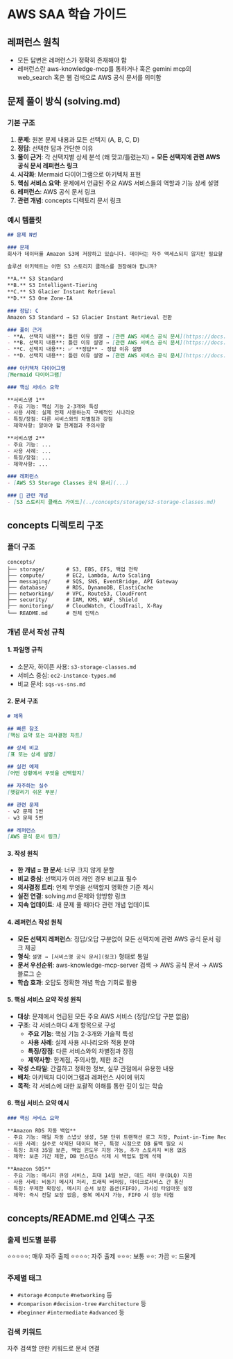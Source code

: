 # AWS SAA 학습 가이드

## 레퍼런스 원칙
- 모든 답변은 레퍼런스가 정확히 존재해야 함
- 레퍼런스란 aws-knowledge-mcp를 통하거나 혹은 gemini mcp의 web_search 혹은 웹 검색으로 AWS 공식 문서를 의미함

## 문제 풀이 방식 (solving.md)

### 기본 구조
1. **문제**: 원본 문제 내용과 모든 선택지 (A, B, C, D)
2. **정답**: 선택한 답과 간단한 이유
3. **풀이 근거**: 각 선택지별 상세 분석 (왜 맞고/틀렸는지) + **모든 선택지에 관련 AWS 공식 문서 레퍼런스 링크**
4. **시각화**: Mermaid 다이어그램으로 아키텍처 표현
5. **핵심 서비스 요약**: 문제에서 언급된 주요 AWS 서비스들의 역할과 기능 상세 설명
6. **레퍼런스**: AWS 공식 문서 링크
7. **관련 개념**: concepts 디렉토리 문서 링크

### 예시 템플릿
```markdown
## 문제 N번

### 문제
회사가 데이터를 Amazon S3에 저장하고 있습니다. 데이터는 자주 액세스되지 않지만 필요할 때 즉시 사용할 수 있어야 합니다. 회사는 스토리지 비용을 최소화하려고 합니다.

솔루션 아키텍트는 어떤 S3 스토리지 클래스를 권장해야 합니까?

**A.** S3 Standard
**B.** S3 Intelligent-Tiering
**C.** S3 Glacier Instant Retrieval
**D.** S3 One Zone-IA

### 정답: C
Amazon S3 Standard → S3 Glacier Instant Retrieval 전환

### 풀이 근거
- **A. 선택지 내용**: 틀린 이유 설명 → [관련 AWS 서비스 공식 문서](https://docs.aws.amazon.com/...)
- **B. 선택지 내용**: 틀린 이유 설명 → [관련 AWS 서비스 공식 문서](https://docs.aws.amazon.com/...)
- **C. 선택지 내용**: ✅ **정답** - 정답 이유 설명
- **D. 선택지 내용**: 틀린 이유 설명 → [관련 AWS 서비스 공식 문서](https://docs.aws.amazon.com/...)

### 아키텍처 다이어그램
[Mermaid 다이어그램]

### 핵심 서비스 요약

**서비스명 1**
- 주요 기능: 핵심 기능 2-3개와 특성
- 사용 사례: 실제 언제 사용하는지 구체적인 시나리오
- 특징/장점: 다른 서비스와의 차별점과 강점
- 제약사항: 알아야 할 한계점과 주의사항

**서비스명 2**
- 주요 기능: ...
- 사용 사례: ...
- 특징/장점: ...
- 제약사항: ...

### 레퍼런스
- [AWS S3 Storage Classes 공식 문서](...)

### 📌 관련 개념
- [S3 스토리지 클래스 가이드](../concepts/storage/s3-storage-classes.md)
```

## concepts 디렉토리 구조

### 폴더 구조
```
concepts/
├── storage/       # S3, EBS, EFS, 백업 전략
├── compute/       # EC2, Lambda, Auto Scaling
├── messaging/     # SQS, SNS, EventBridge, API Gateway
├── database/      # RDS, DynamoDB, ElastiCache
├── networking/    # VPC, Route53, CloudFront
├── security/      # IAM, KMS, WAF, Shield
├── monitoring/    # CloudWatch, CloudTrail, X-Ray
└── README.md      # 전체 인덱스
```

### 개념 문서 작성 규칙

#### 1. 파일명 규칙
- 소문자, 하이픈 사용: `s3-storage-classes.md`
- 서비스 중심: `ec2-instance-types.md`
- 비교 문서: `sqs-vs-sns.md`

#### 2. 문서 구조
```markdown
# 제목

## 빠른 참조
[핵심 요약 또는 의사결정 차트]

## 상세 비교
[표 또는 상세 설명]

## 실전 예제
[어떤 상황에서 무엇을 선택할지]

## 자주하는 실수
[헷갈리기 쉬운 부분]

## 관련 문제
- w2 문제 1번
- w3 문제 5번

## 레퍼런스
[AWS 공식 문서 링크]
```

#### 3. 작성 원칙
- **한 개념 = 한 문서**: 너무 크지 않게 분할
- **비교 중심**: 선택지가 여러 개인 경우 비교표 필수
- **의사결정 트리**: 언제 무엇을 선택할지 명확한 기준 제시
- **실전 연결**: solving.md 문제와 양방향 링크
- **지속 업데이트**: 새 문제 풀 때마다 관련 개념 업데이트

#### 4. 레퍼런스 작성 원칙
- **모든 선택지 레퍼런스**: 정답/오답 구분없이 모든 선택지에 관련 AWS 공식 문서 링크 제공
- **형식**: `설명 → [서비스명 공식 문서](링크)` 형태로 통일
- **문서 우선순위**: aws-knowledge-mcp-server 검색 → AWS 공식 문서 → AWS 블로그 순
- **학습 효과**: 오답도 정확한 개념 학습 기회로 활용

#### 5. 핵심 서비스 요약 작성 원칙
- **대상**: 문제에서 언급된 모든 주요 AWS 서비스 (정답/오답 구분 없음)
- **구조**: 각 서비스마다 4개 항목으로 구성
  - **주요 기능**: 핵심 기능 2-3개와 기술적 특성
  - **사용 사례**: 실제 사용 시나리오와 적용 분야
  - **특징/장점**: 다른 서비스와의 차별점과 장점
  - **제약사항**: 한계점, 주의사항, 제한 조건
- **작성 스타일**: 간결하고 정확한 정보, 실무 관점에서 유용한 내용
- **배치**: 아키텍처 다이어그램과 레퍼런스 사이에 위치
- **목적**: 각 서비스에 대한 포괄적 이해를 통한 깊이 있는 학습

#### 6. 핵심 서비스 요약 예시
```markdown
### 핵심 서비스 요약

**Amazon RDS 자동 백업**
- 주요 기능: 매일 자동 스냅샷 생성, 5분 단위 트랜잭션 로그 저장, Point-in-Time Recovery 지원
- 사용 사례: 실수로 삭제된 데이터 복구, 특정 시점으로 DB 롤백 필요 시
- 특징: 최대 35일 보존, 백업 윈도우 지정 가능, 추가 스토리지 비용 없음
- 제약: 보존 기간 제한, DB 인스턴스 삭제 시 백업도 함께 삭제

**Amazon SQS**
- 주요 기능: 메시지 큐잉 서비스, 최대 14일 보관, 데드 레터 큐(DLQ) 지원
- 사용 사례: 비동기 메시지 처리, 트래픽 버퍼링, 마이크로서비스 간 통신
- 특징: 무제한 확장성, 메시지 순서 보장 옵션(FIFO), 가시성 타임아웃 설정
- 제약: 즉시 전달 보장 없음, 중복 메시지 가능, FIFO 시 성능 타협
```

## concepts/README.md 인덱스 구조

### 출제 빈도별 분류
⭐⭐⭐⭐⭐: 매우 자주 출제
⭐⭐⭐⭐: 자주 출제
⭐⭐⭐: 보통
⭐⭐: 가끔
⭐: 드물게

### 주제별 태그
- `#storage` `#compute` `#networking` 등
- `#comparison` `#decision-tree` `#architecture` 등
- `#beginner` `#intermediate` `#advanced` 등

### 검색 키워드
자주 검색할 만한 키워드로 문서 연결
